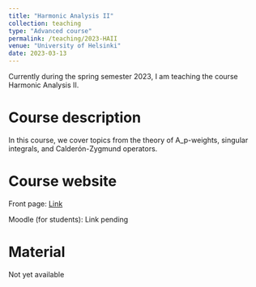 ```yaml
---
title: "Harmonic Analysis II"
collection: teaching
type: "Advanced course"
permalink: /teaching/2023-HAII
venue: "University of Helsinki"
date: 2023-03-13
---
```


Currently during the spring semester 2023, I am teaching the course Harmonic Analysis II.

Course description
======

In this course, we cover topics from the theory of A_p-weights, singular integrals, and Calderón-Zygmund operators.

Course website
======

Front page: [Link](https://studies.helsinki.fi/courses/cur/hy-opt-cur-2223-ce34a870-744c-4e07-b511-339055a4c8c3/MAST31015/Harmonic_analysis_II_Lectures)

Moodle (for students): Link pending

Material
======

Not yet available
